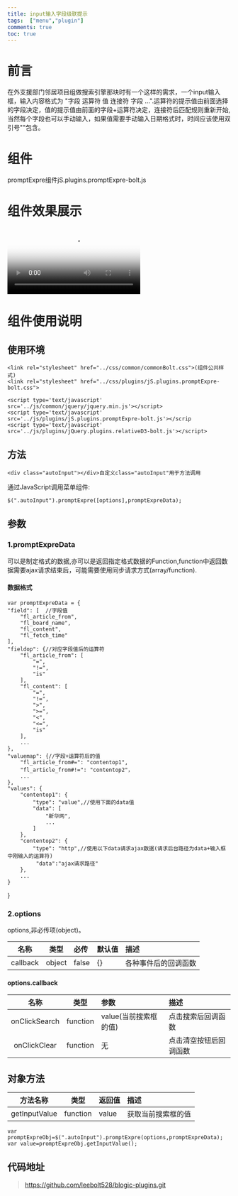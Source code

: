 ```yaml
---
title: input输入字段级联提示
tags:  ["menu","plugin"]
comments: true
toc: true
---
```

# 前言
在外支援部门邻居项目组做搜索引擎那块时有一个这样的需求，一个input输入框，输入内容格式为 "字段 运算符 值 连接符 字段 ...".运算符的提示值由前面选择的字段决定，值的提示值由前面的字段+运算符决定，连接符后匹配规则重新开始,当然每个字段也可以手动输入，如果值需要手动输入日期格式时，时间应该使用双引号""包含。
<!-- more -->
# 组件
promptExpre组件jS.plugins.promptExpre-bolt.js
# 组件效果展示
<video id="video" controls="controls"   preload="preload" poster="\img\public\head.jpg">
    <source id="mp4" src="\video\plugin\Video_promptExpre.mp4" type="video/mp4">
    <source id="webm" src="http://media.w3.org/2010/05/sintel/trailer.webm" type="video/webm">
    <source id="ogv" src="http://media.w3.org/2010/ 05/sintel/trailer.ogv" type="video/ogg">
</video>

# 组件使用说明
## 使用环境

    <link rel="stylesheet" href="../css/common/commonBolt.css">(组件公共样式)
    <link rel="stylesheet" href="../css/plugins/jS.plugins.promptExpre-bolt.css">

    <script type='text/javascript' src='../js/common/jquery/jquery.min.js'></script>
    <script type='text/javascript' src='../js/plugins/jS.plugins.promptExpre-bolt.js'></scrip
    <script type='text/javascript' src='../js/plugins/jQuery.plugins.relativeD3-bolt.js'></script>

## 方法

    <div class="autoInput"></div>自定义class="autoInput"用于方法调用

通过JavaScript调用菜单组件:

    $(".autoInput").promptExpre([options],promptExpreData);

## 参数
### 1.promptExpreData     
可以是制定格式的数据,亦可以是返回指定格式数据的Function,function中返回数据需要ajax请求结束后，可能需要使用同步请求方式(array/function).
#### 数据格式

    var promptExpreData = {
    "field": [  //字段值
        "fl_article_from",
        "fl_board_name",
        "fl_content",
        "fl_fetch_time"
    ],
    "fieldop": {//对应字段值后的运算符
        "fl_article_from": [
            "=",
            "!=",
            "is"
        ],
        "fl_content": [
            "=",
            "!=",
            ">",
            ">=",
            "<",
            "<=",
            "is"
        ],
        ...
    },
    "valuemap": {//字段+运算符后的值
        "fl_article_from#=": "contentop1",
        "fl_article_from#!=": "contentop2"，
        ...
    },
    "values": {
        "contentop1": {
            "type": "value",//使用下面的data值
            "data": [
                "新华网",
                ...
            ]
        },
        "contentop2": {
            "type": "http",//使用以下data请求ajax数据(请求后台路径为data+输入框中刚输入的运算符)
             "data":"ajax请求路径"
        },
        ...
    }
}

### 2.options
options,非必传项(object)。

| 名称          | 类型           | 必传 | 默认值  | 描述  |
| :-----------: |:-------------:| :----- |:-----  |:-----|
| callback      | object        | false |   {}    |各种事件后的回调函数|

#### options.callback

| 名称          | 类型           | 参数  | 描述  |
| :-----------: |:-------------:| :-----  |:-----|
| onClickSearch      | function       | value(当前搜索框的值)  |点击搜索后回调函数|
| onClickClear    | function       |  无   |点击清空按钮后回调函数|

## 对象方法

| 方法名称          | 类型           | 返回值  | 描述  |
| :-----------: |:-------------:| :-----  |:-----|
| getInputValue      | function   | value     |获取当前搜索框的值|

    var promptExpreObj=$(".autoInput").promptExpre(options,promptExpreData);
    var value=promptExpreObj.getInputValue();

## 代码地址
>https://github.com/leebolt528/blogic-plugins.git